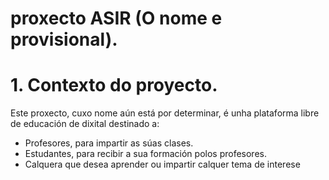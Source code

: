 # proxecto ASIR (O nome e provisional).

# 1. Contexto do proyecto.

Este proxecto, cuxo nome aún está por determinar, é unha plataforma libre de educación de dixital destinado a:
- Profesores, para impartir as súas clases.
- Estudantes, para recibir a sua formación polos profesores.
- Calquera que desea aprender ou impartir calquer tema de interese
